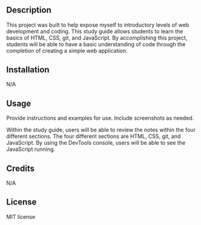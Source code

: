 # <Your-Project-Title>

## Description

This project was built to help expose myself to introductory levels of web development and coding. This study guide allows students to learn the basics of HTML, CSS, git, and JavaScript. By accomplishing this project, students will be able to have a basic understanding of code through the completion of creating a simple web application.

## Installation

N/A

## Usage

Provide instructions and examples for use. Include screenshots as needed.

Within the study guide, users will be able to review the notes within the four different sections. The four different sections are HTML, CSS, git, and JavaScript. By using the DevTools console, users will be able to see the JavaScript running.

## Credits

N/A

## License

MIT license